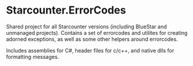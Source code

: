 # Starcounter.ErrorCodes

Shared project for all Starcounter versions (including BlueStar and unmanaged projects). Contains a set of errorcodes and utilites for creating adorned exceptions, as well as some other helpers around errorcodes.

Includes assemblies for C#, header files for c/c++, and native dlls for formatting messages.
